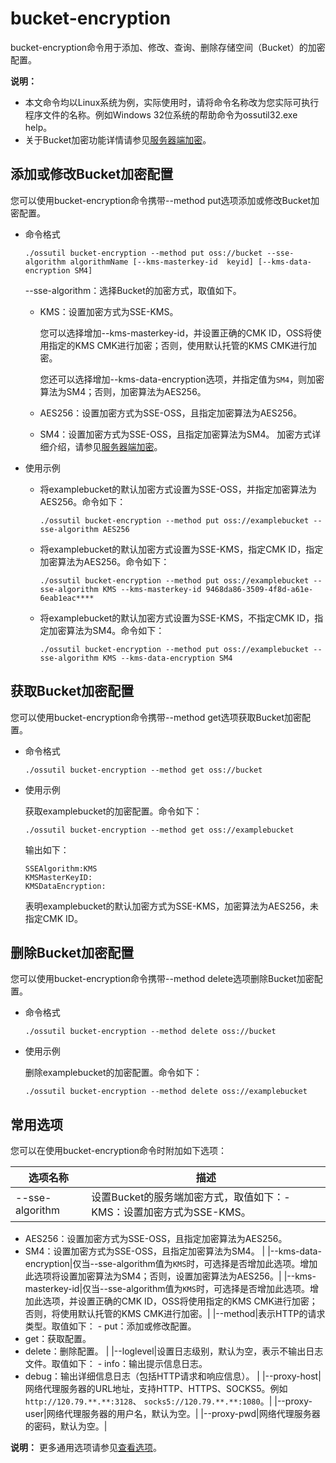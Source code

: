 # bucket-encryption

bucket-encryption命令用于添加、修改、查询、删除存储空间（Bucket）的加密配置。

**说明：**

-   本文命令均以Linux系统为例，实际使用时，请将命令名称改为您实际可执行程序文件的名称。例如Windows 32位系统的帮助命令为ossutil32.exe help。
-   关于Bucket加密功能详情请参见[服务器端加密](/cn.zh-CN/开发指南/数据安全/数据加密/服务器端加密.md)。

## 添加或修改Bucket加密配置

您可以使用bucket-encryption命令携带--method put选项添加或修改Bucket加密配置。

-   命令格式

    ```
    ./ossutil bucket-encryption --method put oss://bucket --sse-algorithm algorithmName [--kms-masterkey-id  keyid] [--kms-data-encryption SM4]
    ```

    --sse-algorithm：选择Bucket的加密方式，取值如下。

    -   KMS：设置加密方式为SSE-KMS。

        您可以选择增加--kms-masterkey-id，并设置正确的CMK ID，OSS将使用指定的KMS CMK进行加密；否则，使用默认托管的KMS CMK进行加密。

        您还可以选择增加--kms-data-encryption选项，并指定值为`SM4`，则加密算法为SM4；否则，加密算法为AES256。

    -   AES256：设置加密方式为SSE-OSS，且指定加密算法为AES256。
    -   SM4：设置加密方式为SSE-OSS，且指定加密算法为SM4。
    加密方式详细介绍，请参见[服务器端加密](/cn.zh-CN/开发指南/数据安全/数据加密/服务器端加密.md)。

-   使用示例
    -   将examplebucket的默认加密方式设置为SSE-OSS，并指定加密算法为AES256。命令如下：

        ```
        ./ossutil bucket-encryption --method put oss://examplebucket --sse-algorithm AES256
        ```

    -   将examplebucket的默认加密方式设置为SSE-KMS，指定CMK ID，指定加密算法为AES256。命令如下：

        ```
        ./ossutil bucket-encryption --method put oss://examplebucket --sse-algorithm KMS --kms-masterkey-id 9468da86-3509-4f8d-a61e-6eab1eac****
        ```

    -   将examplebucket的默认加密方式设置为SSE-KMS，不指定CMK ID，指定加密算法为SM4。命令如下：

        ```
        ./ossutil bucket-encryption --method put oss://examplebucket --sse-algorithm KMS --kms-data-encryption SM4
        ```


## 获取Bucket加密配置

您可以使用bucket-encryption命令携带--method get选项获取Bucket加密配置。

-   命令格式

    ```
    ./ossutil bucket-encryption --method get oss://bucket
    ```

-   使用示例

    获取examplebucket的加密配置。命令如下：

    ```
    ./ossutil bucket-encryption --method get oss://examplebucket
    ```

    输出如下：

    ```
    SSEAlgorithm:KMS
    KMSMasterKeyID:
    KMSDataEncryption:
    ```

    表明examplebucket的默认加密方式为SSE-KMS，加密算法为AES256，未指定CMK ID。


## 删除Bucket加密配置

您可以使用bucket-encryption命令携带--method delete选项删除Bucket加密配置。

-   命令格式

    ```
    ./ossutil bucket-encryption --method delete oss://bucket
    ```

-   使用示例

    删除examplebucket的加密配置。命令如下：

    ```
    ./ossutil bucket-encryption --method delete oss://examplebucket
    ```


## 常用选项

您可以在使用bucket-encryption命令时附加如下选项：

|选项名称|描述|
|----|--|
|--sse-algorithm|设置Bucket的服务端加密方式，取值如下：-   KMS：设置加密方式为SSE-KMS。
-   AES256：设置加密方式为SSE-OSS，且指定加密算法为AES256。
-   SM4：设置加密方式为SSE-OSS，且指定加密算法为SM4。 |
|--kms-data-encryption|仅当--sse-algorithm值为`KMS`时，可选择是否增加此选项。增加此选项将设置加密算法为SM4；否则，设置加密算法为AES256。|
|--kms-masterkey-id|仅当--sse-algorithm值为`KMS`时，可选择是否增加此选项。增加此选项，并设置正确的CMK ID，OSS将使用指定的KMS CMK进行加密；否则，将使用默认托管的KMS CMK进行加密。|
|--method|表示HTTP的请求类型。取值如下： -   put：添加或修改配置。
-   get：获取配置。
-   delete：删除配置。 |
|--loglevel|设置日志级别，默认为空，表示不输出日志文件。取值如下： -   info：输出提示信息日志。
-   debug：输出详细信息日志（包括HTTP请求和响应信息）。 |
|--proxy-host|网络代理服务器的URL地址，支持HTTP、HTTPS、SOCKS5。例如`http://120.79.**.**:3128`、 `socks5://120.79.**.**:1080`。|
|--proxy-user|网络代理服务器的用户名，默认为空。|
|--proxy-pwd|网络代理服务器的密码，默认为空。|

**说明：** 更多通用选项请参见[查看选项](/cn.zh-CN/常用工具/命令行工具ossutil/查看选项.md)。

